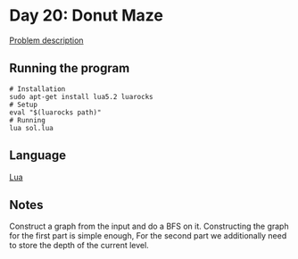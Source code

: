 # Day 20: Donut Maze

[Problem description](https://adventofcode.com/2019/day/20)

## Running the program
```
# Installation
sudo apt-get install lua5.2 luarocks
# Setup
eval "$(luarocks path)"
# Running
lua sol.lua
```

## Language
[Lua](https://en.wikipedia.org/wiki/Lua_(programming_language))

## Notes
Construct a graph from the input and do a BFS on it. Constructing the graph for
the first part is simple enough, For the second part we additionally need to
store the depth of the current level.